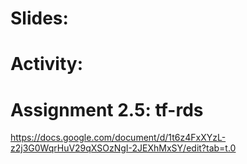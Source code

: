 # Slides:

# Activity:

# Assignment 2.5: tf-rds
https://docs.google.com/document/d/1t6z4FxXYzL-z2j3G0WqrHuV29qXSOzNgI-2JEXhMxSY/edit?tab=t.0